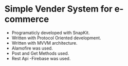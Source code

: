 # Simple Vender System for e-commerce
- Programaticly developed with SnapKit.
- Written with Protocol Oriented development.
- Written with MVVM architecture.
- Alamofire was used.
- Post and Get Methods used.
- Rest Api -Firebase was used.
